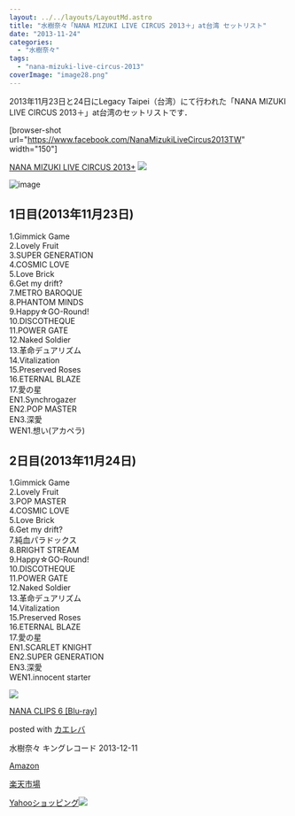 ```yaml
---
layout: ../../layouts/LayoutMd.astro
title: "水樹奈々「NANA MIZUKI LIVE CIRCUS 2013＋」at台湾 セットリスト"
date: "2013-11-24"
categories: 
  - "水樹奈々"
tags: 
  - "nana-mizuki-live-circus-2013"
coverImage: "image28.png"
---
```


2013年11月23日と24日にLegacy Taipei（台湾）にて行われた「NANA MIZUKI LIVE CIRCUS 2013＋」at台湾のセットリストです．

\[browser-shot url="https://www.facebook.com/NanaMizukiLiveCircus2013TW" width="150"\]

[NANA MIZUKI LIVE CIRCUS 2013+](https://www.facebook.com/NanaMizukiLiveCircus2013TW) [![](http://b.hatena.ne.jp/entry/image/https://www.facebook.com/NanaMizukiLiveCircus2013TW)](http://b.hatena.ne.jp/entry/https://www.facebook.com/NanaMizukiLiveCircus2013TW)

![image](/wp/images/image28.png "image")

## 1日目(2013年11月23日)

1.Gimmick Game  
2.Lovely Fruit  
3.SUPER GENERATION  
4.COSMIC LOVE  
5.Love Brick  
6.Get my drift?  
7.METRO BAROQUE  
8.PHANTOM MINDS  
9.Happy☆GO-Round!  
10.DISCOTHEQUE  
11.POWER GATE  
12.Naked Soldier  
13.革命デュアリズム  
14.Vitalization  
15.Preserved Roses  
16.ETERNAL BLAZE  
17.愛の星  
EN1.Synchrogazer  
EN2.POP MASTER  
EN3.深愛  
WEN1.想い(アカペラ)

## 2日目(2013年11月24日)

1.Gimmick Game  
2.Lovely Fruit  
3.POP MASTER  
4.COSMIC LOVE  
5.Love Brick  
6.Get my drift?  
7.純血パラドックス  
8.BRIGHT STREAM  
9.Happy☆GO-Round!  
10.DISCOTHEQUE  
11.POWER GATE  
12.Naked Soldier  
13.革命デュアリズム  
14.Vitalization  
15.Preserved Roses  
16.ETERNAL BLAZE  
17.愛の星  
EN1.SCARLET KNIGHT  
EN2.SUPER GENERATION  
EN3.深愛  
WEN1.innocent starter

[![](/wp/images/51hULsaRMoL._SL160_.jpg)](https://www.amazon.co.jp/exec/obidos/ASIN/B00F8T02EC/mizuka123-22/ref=nosim/)

[NANA CLIPS 6 \[Blu-ray\]](https://www.amazon.co.jp/exec/obidos/ASIN/B00F8T02EC/mizuka123-22/ref=nosim/)

posted with [カエレバ](http://kaereba.com)

水樹奈々 キングレコード 2013-12-11

[Amazon](http://www.amazon.co.jp/gp/search?keywords=NANA%20CLIPS%206&__mk_ja_JP=%83J%83%5E%83J%83i&tag=mizuka123-22 "アマゾン")

[楽天市場](http://hb.afl.rakuten.co.jp/hgc/032b53ee.4b34c5ee.0f4a541e.f440145e/?pc=http%3A%2F%2Fsearch.rakuten.co.jp%2Fsearch%2Fmall%2FNANA%2520CLIPS%25206%2F-%2Ff.1-p.1-s.1-sf.0-st.A-v.2%3Fx%3D0%26scid%3Daf_ich_link_urltxt%26m%3Dhttp%3A%2F%2Fm.rakuten.co.jp%2F "楽天市場")

[Yahooショッピング![](//ad.jp.ap.valuecommerce.com/servlet/gifbanner?sid=3066752&pid=881990642)](//ck.jp.ap.valuecommerce.com/servlet/referral?sid=3066752&pid=881990642&vc_url=http%3A%2F%2Fshopping.search.yahoo.co.jp%2Fsearch%3FuIv%3Don%26ei%3DUTF-8%26tab_ex%3Dcommerce%26slider%3D0%26va%3DNANA%2520CLIPS%25206 "Yahooショッピング")
